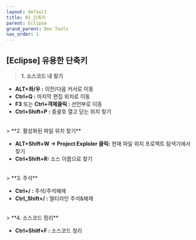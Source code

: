 ```yaml
---
layout: default
title: 01_단축키
parent: Eclipse
grand_parent: Dev Tools
nav_order: 1
---
```


## [Eclipse] 유용한 단축키  


> **1. 소스코드 내 찾기**  

<div class="code-example" markdown="1">

- **ALT+좌/우 :** 이전/다음 커서로 이동  
- **Ctrl+Q :** 마지막 편집 위치로 이동  
- **F3** 또는 **Ctrl+객체클릭 :** 선언부로 이동  
- **Ctrl+Shift+P :** 중괄호 열고 닫는 위치 찾기  

</div>
<br/>
> **2. 활성화된 파일 위치 찾기**  

- **ALT+Shift+W → Project Exploler 클릭:** 현재 파일 위치 프로젝트 탐색기에서 찾기  
- **Ctrl+Shift+R:** 소스 이름으로 찾기  

<br/>
> **3. 주석**  

- **Ctrl+/ :** 주석/주석해제  
- **Ctrl_Shift+/ :** 멀티라인 주석&해제  

<br/>
> **4. 소스코드 정리**  

- **Ctrl+Shitf+F :** 소스코드 정리  
